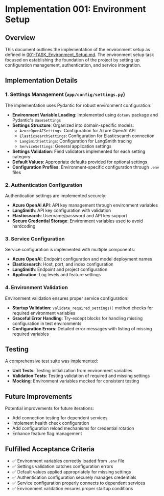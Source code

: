 # Implementation 001: Environment Setup

## Overview
This document outlines the implementation of the environment setup as defined in [001-TASK_Environment_Setup.md](./001-TASK_Environment_Setup.md). The environment setup task focused on establishing the foundation of the project by setting up configuration management, authentication, and service integration.

## Implementation Details

### 1. Settings Management (`app/config/settings.py`)

The implementation uses Pydantic for robust environment configuration:

- **Environment Variable Loading**: Implemented using `dotenv` package and Pydantic's `BaseSettings`
- **Settings Structure**: Organized into domain-specific models:
  - `AzureOpenAISettings`: Configuration for Azure OpenAI API
  - `ElasticsearchSettings`: Configuration for Elasticsearch connection
  - `LangSmithSettings`: Configuration for LangSmith tracing
  - `ServiceSettings`: General application settings
- **Settings Validation**: Field validators implemented for each setting category
- **Default Values**: Appropriate defaults provided for optional settings
- **Configuration Profiles**: Environment-specific configuration through `.env` files

### 2. Authentication Configuration

Authentication settings are implemented securely:

- **Azure OpenAI API**: API key management through environment variables
- **LangSmith**: API key configuration with validation
- **Elasticsearch**: Username/password and API key support
- **Secure Credential Storage**: Environment variables used to avoid hardcoding

### 3. Service Configuration

Service configuration is implemented with multiple components:

- **Azure OpenAI**: Endpoint configuration and model deployment names
- **Elasticsearch**: Host, port, and index configuration
- **LangSmith**: Endpoint and project configuration
- **Application**: Log levels and feature settings

### 4. Environment Validation

Environment validation ensures proper service configuration:

- **Startup Validation**: `validate_required_settings()` method checks for required environment variables
- **Graceful Error Handling**: Try-except blocks for handling missing configuration in test environments
- **Configuration Errors**: Detailed error messages with listing of missing required variables

## Testing

A comprehensive test suite was implemented:

- **Unit Tests**: Testing initialization from environment variables
- **Validation Tests**: Testing validation of required and missing settings
- **Mocking**: Environment variables mocked for consistent testing

## Future Improvements

Potential improvements for future iterations:

- Add connection testing for dependent services
- Implement health check configuration
- Add configuration reload mechanisms for credential rotation
- Enhance feature flag management

## Fulfilled Acceptance Criteria

- ✅ Environment variables correctly loaded from `.env` file
- ✅ Settings validation catches configuration errors
- ✅ Default values applied appropriately for missing settings
- ✅ Authentication configuration securely manages credentials
- ✅ Service configuration properly connects to dependent services
- ✅ Environment validation ensures proper startup conditions